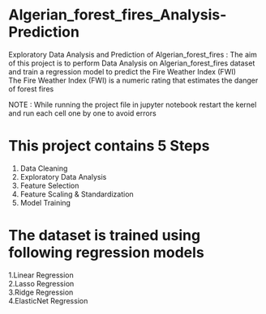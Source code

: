 # Algerian_forest_fires_Analysis-Prediction

Exploratory Data Analysis and Prediction of Algerian_forest_fires : The aim of this project is to perform Data Analysis on Algerian_forest_fires dataset and  train a regression model to predict the Fire Weather Index (FWI)    
The Fire Weather Index (FWI) is a numeric rating that estimates the danger of forest fires

NOTE : While running the project file in jupyter notebook restart the kernel and run each cell one by one to avoid errors

# This project contains 5 Steps
1. Data Cleaning
2. Exploratory Data Analysis
3. Feature Selection
4. Feature Scaling & Standardization
5. Model Training

# The dataset is trained using following regression models
1.Linear Regression   
2.Lasso Regression     
3.Ridge Regression      
4.ElasticNet Regression  
